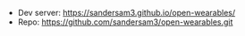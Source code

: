 + Dev server: https://sandersam3.github.io/open-wearables/
+ Repo: https://github.com/sandersam3/open-wearables.git
